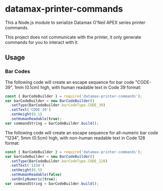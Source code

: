 datamax-printer-commands
========================

This a Node.js module to serialize Datamax O'Neil APEX series printer commands.

This project does not communicate with the printer, it only generate commands for you to interact with it.

Usage
-----

### Bar Codes

The following code will create an escape sequence for bar code "CODE-39", 1mm (0.1cm) high, with human readable text in Code 39 format:

```javascript
const { BarCodeBuilder } = require('datamax-printer-commands');
var barCodeBuilder = new BarCodeBuilder()
  .setType(BarCodeBuilder.barCodeType.CODE_39)
  .setText('CODE-39')
  .setHeight(0.1)
  .setHumanReadable(true);
var commandString = barCodeBuilder.build();
```

The following code will create an escape sequence for all-numeric bar code "1234", 5mm (0.5cm) high, with non-human readable text in Code 128 format:

```javascript
const { BarCodeBuilder } = require('datamax-printer-commands');
var barCodeBuilder = new BarCodeBuilder()
  .setType(BarCodeBuilder.barCodeType.CODE_128)
  .setText('1234')
  .setHeight(0.5)
  .setHumanReadable(false)
  .setOnlyNumeric(true);
var commandString = barCodeBuilder.build();
```
